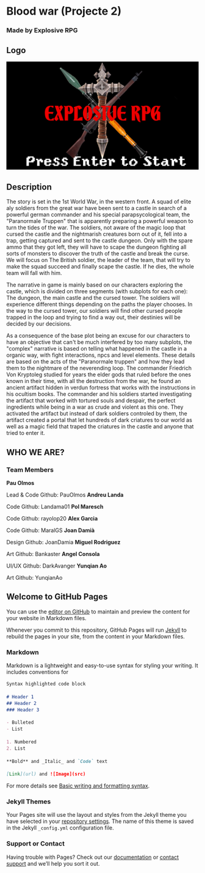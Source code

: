 # Blood war (Projecte 2)
### Made by Explosive RPG
## Logo
![Image](https://github.com/rayolop20/Projecte-2/blob/main/Docs/Wiki_Files/logo_projecte.png?raw=true)
## Description
The story is set in the 1st World War, in the western front. A squad of elite aly soldiers from the great war have been sent to a castle in search of a powerful german commander and his special parapsycological team, the "Paranormale Truppen" that is apparently preparing a powerful weapon to turn the tides of the war. The soldiers, not aware of the magic loop that cursed the castle and the nightmarish creatures born out of it, fell into a trap, getting captured and sent to the castle dungeon. Only with the spare ammo that they got left, they will have to scape the dungeon fighting all sorts of monsters to discover the truth of the castle and break the curse. We will focus on The British soldier, the leader of the team, that will try to make the squad succeed and finally scape the castle. If he dies, the whole team will fall with him.

The narrative in game is mainly based on our characters exploring the castle, which is divided on three segments (with subplots for each one): The dungeon, the main castle and the cursed tower. The soldiers will experience different things depending on the paths the player chooses. In the way to the cursed tower, our soldiers will find other cursed people trapped in the loop and trying to find a way out, their destinies will be decided by our decisions.

As a consequence of the base plot being an excuse for our characters to have an objective that can't be much interfered by too many subplots, the "complex" narrative is based on telling what happened in the castle in a organic way, with fight interactions, npcs and level elements. These details are based on the acts of the "Paranormale truppen" and how they lead them to the nightmare of the neverending loop. The commander Friedrich Von Kryptoleg studied for years the elder gods that ruled before the ones known in their time, with all the destruction from the war, he found an ancient artifact hidden in verdun fortress that works with the instructions in his ocultism books. The commander and his soldiers started investigating the artifact that worked with tortured souls and despair, the perfect ingredients while being in a war as crude and violent as this one. They activated the artifact but instead of dark soldiers controled by them, the artifact created a portal that let hundreds of dark criatures to our world as well as a magic field that traped the criatures in the castle and anyone that tried to enter it.
## WHO WE ARE?
### Team Members
**Pau Olmos**

Lead & Code
Github: PauOlmos
**Andreu Landa**

Code
Github: Landama01
**Pol Maresch**

Code
Github: rayolop20
**Alex Garcia**

Code
Github: MaralGS
**Joan Damià**

Design
Github: JoanDamia
**Miguel Rodriguez**

Art
Github: Bankaster
**Angel Consola**

UI/UX
Github: DarkAvanger
**Yunqian Ao**

Art
Github: YunqianAo

## Welcome to GitHub Pages

You can use the [editor on GitHub](https://github.com/rayolop20/Projecte-2/edit/gh-pages/index.md) to maintain and preview the content for your website in Markdown files.

Whenever you commit to this repository, GitHub Pages will run [Jekyll](https://jekyllrb.com/) to rebuild the pages in your site, from the content in your Markdown files.

### Markdown

Markdown is a lightweight and easy-to-use syntax for styling your writing. It includes conventions for

```markdown
Syntax highlighted code block

# Header 1
## Header 2
### Header 3

- Bulleted
- List

1. Numbered
2. List

**Bold** and _Italic_ and `Code` text

[Link](url) and ![Image](src)
```

For more details see [Basic writing and formatting syntax](https://docs.github.com/en/github/writing-on-github/getting-started-with-writing-and-formatting-on-github/basic-writing-and-formatting-syntax).

### Jekyll Themes

Your Pages site will use the layout and styles from the Jekyll theme you have selected in your [repository settings](https://github.com/rayolop20/Projecte-2/settings/pages). The name of this theme is saved in the Jekyll `_config.yml` configuration file.

### Support or Contact

Having trouble with Pages? Check out our [documentation](https://docs.github.com/categories/github-pages-basics/) or [contact support](https://support.github.com/contact) and we’ll help you sort it out.
